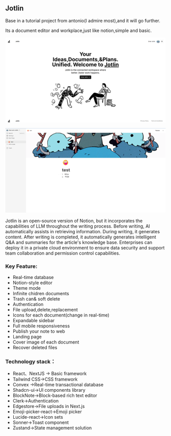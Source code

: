 ## Jotlin

Base in a tutorial project from antonio(I admire most),and it will go further.

Its a document editor and workplace,just like notion,simple and basic.

![image-20231125092052619](https://raw.githubusercontent.com/mlhiter/typora-images/master/202311250920768.png)

![image-20231125092157295](https://raw.githubusercontent.com/mlhiter/typora-images/master/202311250921576.png)

Jotlin is an open-source version of Notion, but it incorporates the capabilities of LLM throughout the writing process. Before writing, AI automatically assists in retrieving information. During writing, it generates content. After writing is completed, it automatically generates intelligent Q&A and summaries for the article's knowledge base. Enterprises can deploy it in a private cloud environment to ensure data security and support team collaboration and permission control capabilities.

### Key Feature:

- Real-time database
- Notion-style editor
- Theme mode
- Infinite chidren documents
- Trash can& soft delete
- Authentication
- File upload,delete,replacement
- Icons for each document(change in real-time)
- Expandable sidebar
- Full mobile responsiveness
- Publish your note to web
- Landing page
- Cover image of each document
- Recover deleted files

### Technology stack：

- React、NextJS -> Basic framework
- Tailwind CSS->CSS framework
- Convex ->Real-time transactional database
- Shadcn-ui->UI components library
- BlockNote->Block-based rich text editor
- Clerk->Authentication
- Edgestore->File uploads in Next.js
- Emoji-picker-react->Emoji picker
- Lucide-react->Icon sets
- Sonner->Toast component
- Zustand->State management solution
